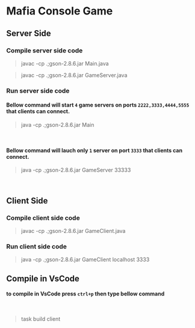 # Mafia Console Game

## Server Side

### Compile server side code

> javac -cp .;gson-2.8.6.jar Main.java

> javac -cp .;gson-2.8.6.jar GameServer.java

### Run server side code

#### Bellow command will start `4` game servers on ports `2222,3333,4444,5555` that clients can connect.

> java -cp .;gson-2.8.6.jar Main

<br>

#### Bellow command will lauch only `1` server on port `3333` that clients can connect.

> java -cp .;gson-2.8.6.jar GameServer 33333

<br>

## Client Side

### Compile client side code

> javac -cp .;gson-2.8.6.jar GameClient.java

### Run client side code

> java -cp .;gson-2.8.6.jar GameClient localhost 3333

## Compile in VsCode

#### to compile in VsCode press `ctrl+p` then type bellow command

<br>

> task build client
